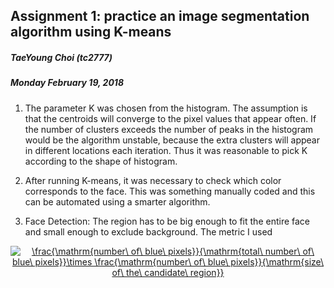 ## Assignment 1: practice an image segmentation algorithm using K-means

##### TaeYoung Choi (tc2777)
##### Monday February 19, 2018

1. The parameter K was chosen from the histogram. The assumption is that the centroids will converge to the pixel 
values that appear often. If the number of clusters exceeds the number of peaks in the histogram would be the 
algorithm unstable, because the extra clusters will appear in different locations each iteration. Thus it was 
reasonable to pick K according to the shape of histogram.

2. After running K-means, it was necessary to check which color corresponds to the face. This was something manually 
coded and this can be automated using a smarter algorithm.

3. Face Detection: The region has to be big enough to fit the entire face and small enough to exclude background. The
 metric I used 

 
<a href="https://www.codecogs.com/eqnedit.php?latex=\frac{\mathrm{number\&space;of\&space;blue\&space;pixels}}{\mathrm{total\&space;number\&space;of\&space;blue\&space;pixels}}\times&space;\frac{\mathrm{number\&space;of\&space;blue\&space;pixels}}{\mathrm{size\&space;of\&space;the\&space;candidate\&space;region}}" target="_blank"><center><img src="https://latex.codecogs.com/gif.latex?\frac{\mathrm{number\&space;of\&space;blue\&space;pixels}}{\mathrm{total\&space;number\&space;of\&space;blue\&space;pixels}}\times&space;\frac{\mathrm{number\&space;of\&space;blue\&space;pixels}}{\mathrm{size\&space;of\&space;the\&space;candidate\&space;region}}" title="\frac{\mathrm{number\ of\ blue\ pixels}}{\mathrm{total\ number\ of\ blue\ pixels}}\times \frac{\mathrm{number\ of\ blue\ pixels}}{\mathrm{size\ of\ the\ candidate\ region}}" /></center></a>
